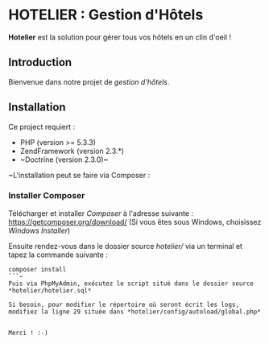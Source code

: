 HOTELIER : Gestion d'Hôtels
==========
**Hotelier** est la solution pour gérer tous vos hôtels en un clin d'oeil !

Introduction
----------
Bienvenue dans notre projet de *gestion d'hôtels*.

Installation
----------
Ce project requiert :
* PHP (version >= 5.3.3)
* ZendFramework (version 2.3.*)
* ~Doctrine (version 2.3.0)~

~L'installation peut se faire via Composer :

### Installer Composer
Télécharger et installer *Composer* à l'adresse suivante : https://getcomposer.org/download/
(Si vous êtes sous Windows, choisissez *Windows Installer*)

Ensuite rendez-vous dans le dossier source *hotelier/* via un terminal et tapez la commande suivante :
```
composer install
```~
Puis via PhpMyAdmin, exécutez le script situé dans le dossier source *hotelier/hotelier.sql*

Si besoin, pour modifier le répertoire où seront écrit les logs, modifiez la ligne 29 située dans *hotelier/config/autoload/global.php*


Merci ! :-)

